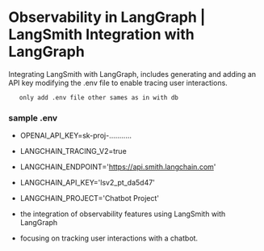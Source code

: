  # Observability in LangGraph | LangSmith Integration with LangGraph

Integrating LangSmith with LangGraph, includes generating and adding an API key modifying the  .env  file to enable tracing user interactions.

       only add .env file other sames as in with db
    
### sample  .env
- OPENAI_API_KEY=sk-proj-...........
- LANGCHAIN_TRACING_V2=true
- LANGCHAIN_ENDPOINT='https://api.smith.langchain.com'
- LANGCHAIN_API_KEY='lsv2_pt_da5d47'
- LANGCHAIN_PROJECT='Chatbot Project'

   
- the integration of observability features using LangSmith with LangGraph
- focusing on tracking user interactions with a chatbot. 







